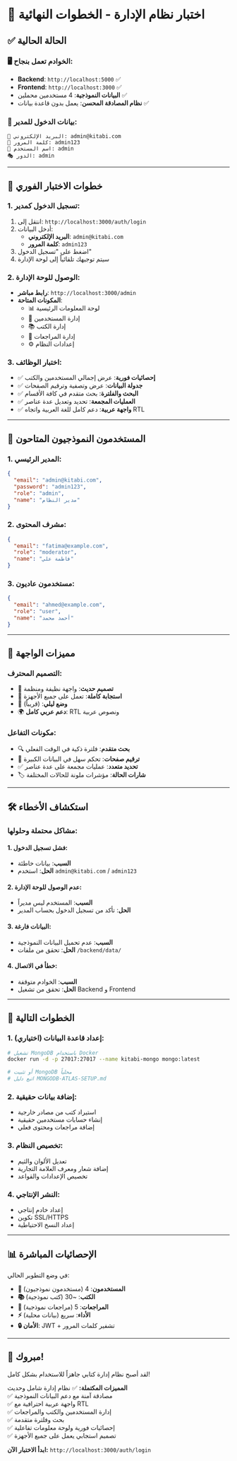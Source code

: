 # 🚀 اختبار نظام الإدارة - الخطوات النهائية

## ✅ الحالة الحالية

### 🖥️ الخوادم تعمل بنجاح:
- **Backend**: `http://localhost:5000` ✅
- **Frontend**: `http://localhost:3000` ✅  
- **البيانات النموذجية**: 4 مستخدمين محملين ✅
- **نظام المصادقة المحسن**: يعمل بدون قاعدة بيانات ✅

### 🔐 بيانات الدخول للمدير:
```
📧 البريد الإلكتروني: admin@kitabi.com
🔑 كلمة المرور: admin123
👤 اسم المستخدم: admin
🎭 الدور: admin
```

---

## 🎯 خطوات الاختبار الفوري

### 1. تسجيل الدخول كمدير:
1. انتقل إلى: `http://localhost:3000/auth/login`
2. أدخل البيانات:
   - **البريد الإلكتروني**: `admin@kitabi.com`
   - **كلمة المرور**: `admin123`
3. اضغط على "تسجيل الدخول"
4. سيتم توجيهك تلقائياً إلى لوحة الإدارة

### 2. الوصول للوحة الإدارة:
- **رابط مباشر**: `http://localhost:3000/admin`
- **المكونات المتاحة**:
  - 📊 لوحة المعلومات الرئيسية
  - 👥 إدارة المستخدمين  
  - 📚 إدارة الكتب
  - 💬 إدارة المراجعات
  - ⚙️ إعدادات النظام

### 3. اختبار الوظائف:
- ✅ **إحصائيات فورية**: عرض إجمالي المستخدمين والكتب
- ✅ **جدولة البيانات**: عرض وتصفية وترقيم الصفحات
- ✅ **البحث والفلترة**: بحث متقدم في كافة الأقسام
- ✅ **العمليات المجمعة**: تحديد وتعديل عدة عناصر
- ✅ **واجهة عربية**: دعم كامل للغة العربية واتجاه RTL

---

## 🔧 المستخدمون النموذجيون المتاحون

### 1. المدير الرئيسي:
```json
{
  "email": "admin@kitabi.com",
  "password": "admin123",
  "role": "admin",
  "name": "مدير النظام"
}
```

### 2. مشرف المحتوى:
```json
{
  "email": "fatima@example.com", 
  "role": "moderator",
  "name": "فاطمة علي"
}
```

### 3. مستخدمون عاديون:
```json
{
  "email": "ahmed@example.com",
  "role": "user", 
  "name": "أحمد محمد"
}
```

---

## 🎨 مميزات الواجهة

### التصميم المحترف:
- 🎨 **تصميم حديث**: واجهة نظيفة ومنظمة
- 📱 **استجابة كاملة**: تعمل على جميع الأجهزة
- 🌙 **وضع ليلي**: (قريباً)
- 🌍 **دعم عربي كامل**: RTL ونصوص عربية

### مكونات التفاعل:
- 🔍 **بحث متقدم**: فلترة ذكية في الوقت الفعلي
- 📄 **ترقيم صفحات**: تحكم سهل في البيانات الكبيرة  
- ✅ **تحديد متعدد**: عمليات مجمعة على عدة عناصر
- 🏷️ **شارات الحالة**: مؤشرات ملونة للحالات المختلفة

---

## 🛠️ استكشاف الأخطاء

### مشاكل محتملة وحلولها:

#### 1. فشل تسجيل الدخول:
- **السبب**: بيانات خاطئة
- **الحل**: استخدم `admin@kitabi.com` / `admin123`

#### 2. عدم الوصول للوحة الإدارة:
- **السبب**: المستخدم ليس مديراً
- **الحل**: تأكد من تسجيل الدخول بحساب المدير

#### 3. البيانات فارغة:
- **السبب**: عدم تحميل البيانات النموذجية
- **الحل**: تحقق من ملفات `/backend/data/`

#### 4. خطأ في الاتصال:
- **السبب**: الخوادم متوقفة
- **الحل**: تحقق من تشغيل Backend و Frontend

---

## 🔄 الخطوات التالية

### 1. إعداد قاعدة البيانات (اختياري):
```bash
# تشغيل MongoDB باستخدام Docker
docker run -d -p 27017:27017 --name kitabi-mongo mongo:latest

# أو تثبيت MongoDB محلياً
# اتبع دليل MONGODB-ATLAS-SETUP.md
```

### 2. إضافة بيانات حقيقية:
- استيراد كتب من مصادر خارجية
- إنشاء حسابات مستخدمين حقيقية
- إضافة مراجعات ومحتوى فعلي

### 3. تخصيص النظام:
- تعديل الألوان والثيم
- إضافة شعار ومعرف العلامة التجارية
- تخصيص الإعدادات والقواعد

### 4. النشر الإنتاجي:
- إعداد خادم إنتاجي
- تكوين SSL/HTTPS
- إعداد النسخ الاحتياطية

---

## 📊 الإحصائيات المباشرة

في وضع التطوير الحالي:
- **👥 المستخدمون**: 4 (مستخدمون نموذجيون)
- **📚 الكتب**: ~30 (كتب نموذجية)
- **💬 المراجعات**: 5 (مراجعات نموذجية)
- **⚡ الأداء**: سريع (بيانات محلية)
- **🔒 الأمان**: JWT + تشفير كلمات المرور

---

## 🎉 مبروك!

لقد أصبح نظام إدارة كتابي جاهزاً للاستخدام بشكل كامل! 

**المميزات المكتملة:**
✅ نظام إدارة شامل وحديث  
✅ مصادقة آمنة مع دعم البيانات النموذجية  
✅ واجهة عربية احترافية مع RTL  
✅ إدارة المستخدمين والكتب والمراجعات  
✅ بحث وفلترة متقدمة  
✅ إحصائيات فورية ولوحة معلومات تفاعلية  
✅ تصميم استجابي يعمل على جميع الأجهزة  

**ابدأ الاختبار الآن:** `http://localhost:3000/auth/login`
